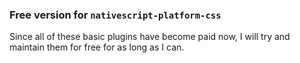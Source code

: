 ### Free version for `nativescript-platform-css`

Since all of these basic plugins have become paid now, I will try and maintain them for free for as long as I can.
